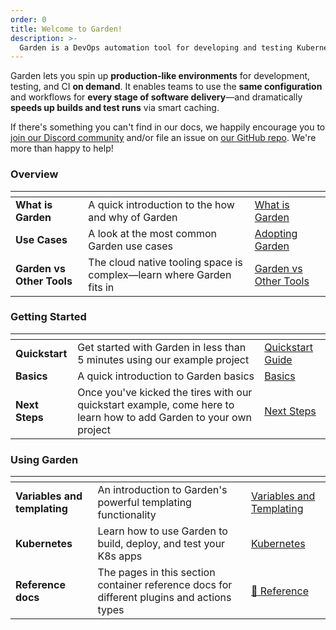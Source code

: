 ```yaml
---
order: 0
title: Welcome to Garden!
description: >-
  Garden is a DevOps automation tool for developing and testing Kubernetes apps faster
---
```


Garden lets you spin up **production-like environments** for development, testing, and CI **on demand**. It enables teams to use the **same configuration** and workflows for **every stage of software delivery**—and dramatically **speeds up builds and test runs** via smart caching.

If there's something you can't find in our docs, we happily encourage you to [join our Discord community](https://discord.gg/FrmhuUjFs6) and/or file an issue on [our GitHub repo](https://github.com/garden-io/garden). We're more than happy to help!

### Overview

<table data-view="cards">
  <thead>
    <tr>
      <th></th>
      <th></th>
      <th data-hidden data-card-target data-type="content-ref"></th>
    </tr>
  </thead>
  <tbody>
    <tr>
      <td>
        <strong>What is Garden</strong>
      </td>
      <td>A quick introduction to the how and why of Garden</td>
      <td><a href="./overview/what-is-garden.md">What is Garden</a></td>
    </tr>
    <tr>
      <td><strong>Use Cases</strong></td>
      <td>A look at the most common Garden use cases</td>
      <td><a href="./overview/use-cases/README.md">Adopting Garden</a></td>
    </tr>
    <tr>
      <td><strong>Garden vs Other Tools</strong></td>
      <td>The cloud native tooling space is complex—learn where Garden fits in</td>
      <td><a href="./overview/garden-vs-other-tools.md">Garden vs Other Tools</a></td>
    </tr>
  </tbody>
</table>

### Getting Started

<table data-view="cards">
  <thead>
    <tr>
      <th></th>
      <th></th>
      <th data-hidden data-card-target data-type="content-ref"></th>
    </tr>
  </thead>
  <tbody>
    <tr>
      <td><strong>Quickstart</strong></td>
      <td>Get started with Garden in less than 5 minutes using our example project</td>
      <td><a href="./getting-started/quickstart.md">Quickstart Guide</a></td>
    </tr>
    <tr>
      <td><strong>Basics</strong></td>
      <td>A quick introduction to Garden basics</td>
      <td><a href="./tutorials/your-first-project/README.md">Basics</a></td>
    </tr>
    <tr>
      <td><strong>Next Steps</strong></td>
      <td>Once you've kicked the tires with our quickstart example, come here to learn how to add Garden to your own project</td>
      <td><a href="./getting-started/next-steps.md">Next Steps</a></td>
    </tr>
  </tbody>
</table>

### Using Garden

<table data-view="cards">
  <thead>
    <tr>
      <th></th>
      <th></th>
      <th data-hidden data-card-target data-type="content-ref"></th>
    </tr>
  </thead>
  <tbody>
    <tr>
      <td><strong>Variables and templating</strong></td>
      <td>An introduction to Garden's powerful templating functionality</td>
      <td><a href="./config-guides/variables-and-templating.md">Variables and Templating</a></td>
    </tr>
    <tr>
      <td><strong>Kubernetes</strong></td>
      <td>Learn how to use Garden to build, deploy, and test your K8s apps</td>
      <td><a href="./garden-for/kubernetes/README.md">Kubernetes</a></td>
    </tr>
    <tr>
      <td><strong>Reference docs</strong></td>
      <td>The pages in this section container reference docs for different plugins and actions types</td>
      <td><a href="./reference/providers/README.md">🪷 Reference</a></td>
    </tr>
  </tbody>
</table>
